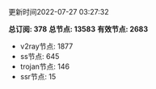 更新时间2022-07-27 03:27:32

**总订阅: 378**
**总节点: 13583**
**有效节点: 2683**
- v2ray节点: 1877
- ss节点: 645
- trojan节点: 146
- ssr节点: 15
